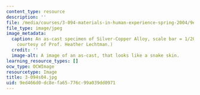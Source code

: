 ```yaml
---
content_type: resource
description: ''
file: /media/courses/3-094-materials-in-human-experience-spring-2004/9ed466d0dc8efa65776c99a039dd0971_3-094s04.jpg
file_type: image/jpeg
image_metadata:
  caption: An as-cast specimen of Silver-Copper Alloy, scale bar = 1/200 cm. (Image
    courtesy of Prof. Heather Lechtman.)
  credit: ''
  image-alt: A image of an as-cast, that looks like a snake skin.
learning_resource_types: []
ocw_type: OCWImage
resourcetype: Image
title: 3-094s04.jpg
uid: 9ed466d0-dc8e-fa65-776c-99a039dd0971
---
```

